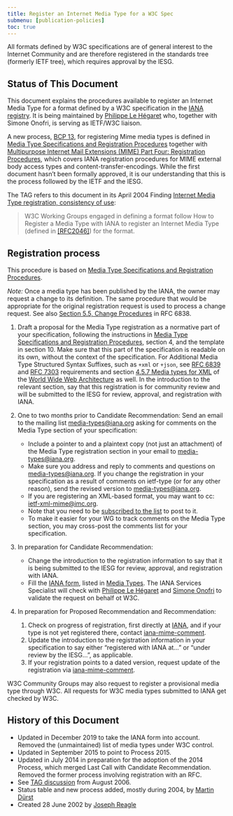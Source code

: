 ```yaml
---
title: Register an Internet Media Type for a W3C Spec
submenu: [publication-policies]
toc: true
---
```


All formats defined by W3C specifications are of general interest to the Internet Community and are therefore registered in the standards tree (formerly IETF tree), which requires approval by the IESG.

## Status of This Document

This document explains the procedures available to register an Internet Media Type for a format defined by a W3C specification in the [IANA registry](https://www.iana.org/assignments/media-types/media-types.xhtml). It is being maintained by [Philippe Le Hégaret](mailto:plh@w3.org) who, together with Simone Onofri, is serving as IETF/W3C liaison.

A new process, [BCP 13](https://www.rfc-editor.org/info/bcp13), for registering Mime media types is defined in [Media Type Specifications and Registration Procedures](https://datatracker.ietf.org/doc/html/rfc6838) together with [Multipurpose Internet Mail Extensions (MIME) Part Four: Registration Procedures](https://datatracker.ietf.org/doc/html/rfc4289), which covers IANA registration procedures for MIME external body access types and content-transfer-encodings. While the first document hasn’t been formally approved, it is our understanding that this is the process followed by the IETF and the IESG.

The TAG refers to this document in its April 2004 Finding [Internet Media Type registration, consistency of use](https://www.w3.org/2001/tag/2004/0430-mime):

> W3C Working Groups engaged in defining a format follow How to Register a Media Type with IANA to register an Internet Media Type (defined in [\[RFC2046\]](https://datatracker.ietf.org/doc/html/rfc2046)) for the format.

## Registration process

This procedure is based on [Media Type Specifications and Registration Procedures](https://datatracker.ietf.org/doc/html/rfc6838).

*Note:* Once a media type has been published by the IANA, the owner may request a change to its definition. The same procedure that would be appropriate for the original registration request is used to process a change request. See also [Section 5.5, Change Procedures](https://datatracker.ietf.org/doc/html/rfc6838/#section-5.5) in RFC 6838.

1. Draft a proposal for the Media Type registration as a normative part of your specification, following the instructions in [Media Type Specifications and Registration Procedures](https://datatracker.ietf.org/doc/html/rfc6838), section 4, and the template in section 10. Make sure that this part of the specification is readable on its own, without the context of the specification. For Additional Media Type Structured Syntax Suffixes, such as `+xml` or `+json`, see [RFC 6839](https://datatracker.ietf.org/doc/html/rfc6839) and [RFC 7303](https://datatracker.ietf.org/doc/html/rfc7303) requirements and section [4.5.7 Media types for XML](https://www.w3.org/TR/webarch/#xml-media-types) of the [World Wide Web Architecture](https://www.w3.org/TR/webarch/) as well. In the introduction to the relevant section, say that this registration is for community review and will be submitted to the IESG for review, approval, and registration with IANA.
1. One to two months prior to Candidate Recommendation: Send an email to the mailing list [media-types@iana.org](mailto:media-types@iana.org) asking for comments on the Media Type section of your specification:
   
   - Include a pointer to and a plaintext copy (not just an attachment) of the Media Type registration section in your email to [media-types@iana.org](mailto:media-types@iana.org).
   - Make sure you address and reply to comments and questions on [media-types@iana.org](mailto:media-types@iana.org). If you change the registration in your specification as a result of comments on ietf-type (or for any other reason), send the revised version to [media-types@iana.org](mailto:media-types@iana.org).
   - If you are registering an XML-based format, you may want to cc: [ietf-xml-mime@imc.org](mailto:ietf-xml-mime@imc.org).
   - Note that you need to be [subscribed to the list](https://www.ietf.org/mailman/listinfo/ietf-types) to post to it.
   - To make it easier for your WG to track comments on the Media Type section, you may cross-post the comments list for your specification.
3. In preparation for Candidate Recommendation:
   
   - Change the introduction to the registration information to say that it is being submitted to the IESG for review, approval, and registration with IANA.
   - Fill the [IANA form](https://www.iana.org/form/media-types), listed in [Media Types](https://www.iana.org/assignments/media-types/media-types.xhtml). The IANA Services Specialist will check with [Philippe Le Hégaret](mailto:plh@w3.org) and [Simone Onofri](mailto:simone@w3.org) to validate the request on behalf ot W3C.
4. In preparation for Proposed Recommendation and Recommendation:
   
   1. Check on progress of registration, first directly at [IANA](https://www.iana.org/assignments/media-types/), and if your type is not yet registered there, contact [iana-mime-comment](mailto:iana-mime-comment@iana.org).
   1. Update the introduction to the registration information in your specification to say either “registered with IANA at…” or “under review by the IESG…”, as applicable.
   1. If your registration points to a dated version, request update of the registration via [iana-mime-comment](mailto:iana-mime-comment@iana.org).

W3C Community Groups may also request to register a provisional media type through W3C. All requests for W3C media types submitted to IANA get checked by W3C.

## History of this Document

- Updated in December 2019 to take the IANA form into account. Removed the (unmaintained) list of media types under W3C control.
- Updated in September 2015 to point to Process 2015.
- Updated in July 2014 in preparation for the adoption of the 2014 Process, which merged Last Call with Candidate Recommendation. Removed the former process involving registration with an RFC.
- See [TAG discussion](https://lists.w3.org/Archives/Public/www-tag/2006Aug/0012.html) from August 2006.
- Status table and new process added, mostly during 2004, by [Martin Dürst](https://www.w3.org/People/D%C3%BCrst/)
- Created 28 June 2002 by [Joseph Reagle](https://www.w3.org/People/Reagle/)

